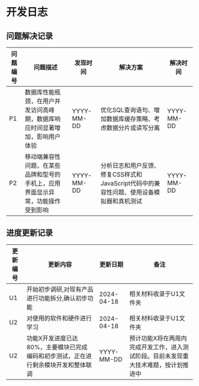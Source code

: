 # **开发日志**

## **问题解决记录**

| **问题编号** | **问题描述** | **发现时间** | **解决方案** | **解决时间** |
| --- | --- | --- | --- | --- |
| P1 | 数据库性能瓶颈，在用户并发访问高峰期，数据库响应时间显著增加，影响用户体验 | YYYY-MM-DD | 优化SQL查询语句、增加数据库缓存策略、考虑数据分片或读写分离 | YYYY-MM-DD |
| P2 | 移动端兼容性问题，在某些品牌和型号的手机上，应用界面显示异常，功能操作受到影响 | YYYY-MM-DD | 分析日志和用户反馈、修复CSS样式和JavaScript代码中的兼容性问题、使用设备模拟器和真机测试 | YYYY-MM-DD |

## **进度更新记录**

| **更新编号** | **更新内容** | **更新日期** | **备注** |
| --- | --- | --- | --- |
| U1 | 开始初步调研,对现有产品进行功能拆分,确认初步功能 | 2024-04-18 | 相关材料收录于U1文件夹 |
| U2 | 对使用的软件和硬件进行学习 | 2024-04-18 | 相关材料收录于U1文件夹 |
| U2 | 功能X开发进度已达80%，主要模块已完成编码和初步测试，正在进行剩余模块开发和整体联调 | YYYY-MM-DD | 预计功能X将在两周内完成开发工作，进入测试阶段。目前未发现重大技术难题，按计划推进中 |

